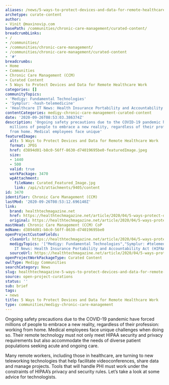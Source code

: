 ```yaml
---
aliases: /news/5-ways-to-protect-devices-and-data-for-remote-healthcare-work
archetype: curate-content
author:
- Vinit @maxinovip.com
basePath: /communities/chronic-care-management/curated-content/
breadcrumbLinks:
- /
- /communities/
- /communities/chronic-care-management/
- /communities/chronic-care-management/curated-content
- '#'
breadcrumbs:
- Home
- Communities
- Chronic Care Management (CCM)
- Curated Content
- 5 Ways to Protect Devices and Data for Remote Healthcare Work
categories: []
communityTopics:
- 'Medigy: Fundamental Technologies'
- 'Symplur: -hash-telemedicine'
- 'Healthcare IT News: Health Insurance Portability and Accountability Act (HIPAA)'
contentCategories: medigy-chronic-care-management-curated-content
date: '2020-09-26T08:53:03.386374Z'
description: 'Ongoing safety precautions due to the COVID-19 pandemic have forced
  millions of people to embrace a new reality, regardless of their profession: working
  from home. Medical employees face unique'
featuredImage:
  alt: 5 Ways to Protect Devices and Data for Remote Healthcare Work
  format: JPEG
  href: d3894d01-b8c0-56ff-8630-d74019695be0-featuredImage.jpeg
  size:
  - 1440
  - 500
  valid: true
  workPackage: 3470
  wpAttachment:
    fileName: Curated_Featured_Image.jpg
    link: /api/v3/attachments/9405/content
id: 3470
identifier: Chronic Care Management (CCM)
lastMod: '2020-09-26T08:53:12.696140Z'
link:
  brand: healthtechmagazine.net
  href: https://healthtechmagazine.net/article/2020/04/5-ways-protect-devices-and-data-remote-healthcare-work
  original: https://healthtechmagazine.net/article/2020/04/5-ways-protect-devices-and-data-remote-healthcare-work
mastHead: Chronic Care Management (CCM) CoP
mdName: d3894d01-b8c0-56ff-8630-d74019695be0
openProjectCustomFields:
  cleanUrl: https://healthtechmagazine.net/article/2020/04/5-ways-protect-devices-and-data-remote-healthcare-work
  medigyTopics: '["Medigy: Fundamental Technologies","Symplur: #telemedicine","Healthcare
    IT News: Health Insurance Portability and Accountability Act (HIPAA)"]'
  sourceUrl: https://healthtechmagazine.net/article/2020/04/5-ways-protect-devices-and-data-remote-healthcare-work
openProjectWorkPackageType: Curated Content
owlType: Medigy Communities
searchCategory: News
slug: healthtechmagazine-5-ways-to-protect-devices-and-data-for-remote-healthcare-work
source: open-project-curations
status: ''
sub: brief
tags:
- news
title: 5 Ways to Protect Devices and Data for Remote Healthcare Work
type: communities/medigy-chronic-care-management
---
```


<p>Ongoing safety precautions due to the COVID-19 pandemic have forced millions of people to embrace a new reality, regardless of their profession: working from home. Medical employees face unique challenges when doing so. Their remote technology must not only meet&nbsp;HIPAA security and privacy requirements&nbsp;but also accommodate the needs of diverse patient populations seeking acute and ongoing care.</p><p>Many remote workers, including those in healthcare, are turning to new teleworking technologies that help facilitate videoconferences, share data and manage projects. Tools that will handle PHI must work under the constraints of HIPAA’s privacy and&nbsp;security rules. Let’s take a look at some advice for technologists.</p>